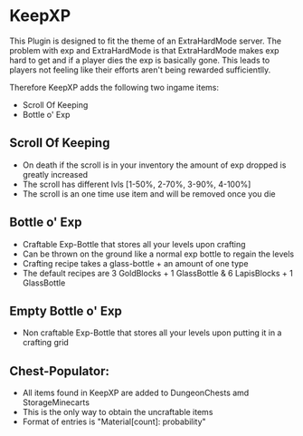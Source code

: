 KeepXP
======

This Plugin is designed to fit the theme of an ExtraHardMode server. The problem with exp and ExtraHardMode is that 
ExtraHardMode makes exp hard to get and if a player dies the exp is basically gone. This leads to players not feeling
like their efforts aren't being rewarded sufficientlly.

Therefore KeepXP adds the following two ingame items:
* Scroll Of Keeping
* Bottle o' Exp

Scroll Of Keeping
-----------------
* On death if the scroll is in your inventory the amount of exp dropped is greatly increased
* The scroll has different lvls [1-50%, 2-70%, 3-90%, 4-100%]
* The scroll is an one time use item and will be removed once you die

Bottle o' Exp
-------------
* Craftable Exp-Bottle that stores all your levels upon crafting
* Can be thrown on the ground like a normal exp bottle to regain the levels
* Crafting recipe takes a glass-bottle + an amount of one type
* The default recipes are 3 GoldBlocks + 1 GlassBottle & 6 LapisBlocks + 1 GlassBottle

Empty Bottle o' Exp
-------------------
* Non craftable Exp-Bottle that stores all your levels upon putting it in a crafting grid

Chest-Populator:
----------------
* All items found in KeepXP are added to DungeonChests amd StorageMinecarts
* This is the only way to obtain the uncraftable items
* Format of entries is "Material[count]: probability"
